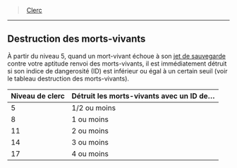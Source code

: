 ﻿---
!ClassFeatureItem
Id: cleric_hd.md#destruction-des-morts-vivants
ParentLink: cleric_hd.md#clerc
Name: Destruction des morts-vivants
ParentName: Clerc
NameLevel: 2
Attributes:
  Name: Destruction des morts-vivants
  Markdown: >+
    ## <!--Name-->Destruction des morts-vivants<!--/Name-->


    À partir du niveau 5, quand un mort-vivant échoue à son [jet de sauvegarde](hd_abilities_jets_de_sauvegarde.md) contre votre aptitude renvoi des morts-vivants, il est immédiatement détruit si son indice de dangerosité (ID) est inférieur ou égal à un certain seuil (voir le tableau destruction des morts-vivants).


    |Niveau de clerc|Détruit les morts-vivants avec un ID de…|

    |---|---|

    |5|1/2 ou moins|

    |8|1 ou moins|

    |11|2 ou moins|

    |14|3 ou moins|

    |17|4 ou moins|

  Description: >+
    À partir du niveau 5, quand un mort-vivant échoue à son [jet de sauvegarde](hd_abilities_jets_de_sauvegarde.md) contre votre aptitude renvoi des morts-vivants, il est immédiatement détruit si son indice de dangerosité (ID) est inférieur ou égal à un certain seuil (voir le tableau destruction des morts-vivants).


    |Niveau de clerc|Détruit les morts-vivants avec un ID de…|

    |---|---|

    |5|1/2 ou moins|

    |8|1 ou moins|

    |11|2 ou moins|

    |14|3 ou moins|

    |17|4 ou moins|

AttributesDictionary: >+
  Name: Destruction des morts-vivants

  Markdown: >+

    ## <!--Name-->Destruction des morts-vivants<!--/Name-->





    À partir du niveau 5, quand un mort-vivant échoue à son [jet de sauvegarde](hd_abilities_jets_de_sauvegarde.md) contre votre aptitude renvoi des morts-vivants, il est immédiatement détruit si son indice de dangerosité (ID) est inférieur ou égal à un certain seuil (voir le tableau destruction des morts-vivants).





    |Niveau de clerc|Détruit les morts-vivants avec un ID de…|



    |---|---|



    |5|1/2 ou moins|



    |8|1 ou moins|



    |11|2 ou moins|



    |14|3 ou moins|



    |17|4 ou moins|



  Description: >+

    À partir du niveau 5, quand un mort-vivant échoue à son [jet de sauvegarde](hd_abilities_jets_de_sauvegarde.md) contre votre aptitude renvoi des morts-vivants, il est immédiatement détruit si son indice de dangerosité (ID) est inférieur ou égal à un certain seuil (voir le tableau destruction des morts-vivants).





    |Niveau de clerc|Détruit les morts-vivants avec un ID de…|



    |---|---|



    |5|1/2 ou moins|



    |8|1 ou moins|



    |11|2 ou moins|



    |14|3 ou moins|



    |17|4 ou moins|



Description: >+
  À partir du niveau 5, quand un mort-vivant échoue à son [jet de sauvegarde](hd_abilities_jets_de_sauvegarde.md) contre votre aptitude renvoi des morts-vivants, il est immédiatement détruit si son indice de dangerosité (ID) est inférieur ou égal à un certain seuil (voir le tableau destruction des morts-vivants).


  |Niveau de clerc|Détruit les morts-vivants avec un ID de…|

  |---|---|

  |5|1/2 ou moins|

  |8|1 ou moins|

  |11|2 ou moins|

  |14|3 ou moins|

  |17|4 ou moins|

---
> [Clerc](hd_cleric.md)

---

## Destruction des morts-vivants

À partir du niveau 5, quand un mort-vivant échoue à son [jet de sauvegarde](hd_abilities_jets_de_sauvegarde.md) contre votre aptitude renvoi des morts-vivants, il est immédiatement détruit si son indice de dangerosité (ID) est inférieur ou égal à un certain seuil (voir le tableau destruction des morts-vivants).

|Niveau de clerc|Détruit les morts-vivants avec un ID de…|
|---|---|
|5|1/2 ou moins|
|8|1 ou moins|
|11|2 ou moins|
|14|3 ou moins|
|17|4 ou moins|

